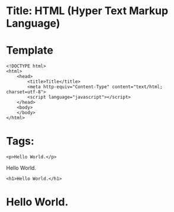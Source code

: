 # Title: HTML (Hyper Text Markup Language)


# Template
```
<!DOCTYPE html>
<html>
    <head>
        <title>Title</title>
        <meta http-equiv="Content-Type" content="text/html; charset=utf-8">
        <script language="javascript"></script>
    </head>
    <body>
    </body>
</html>
```

# Tags:

```
<p>Hello World.</p>
```
<p>Hello World.</p>

```
<h1>Hello World.</h1>
```
<h1>Hello World.</h1>



